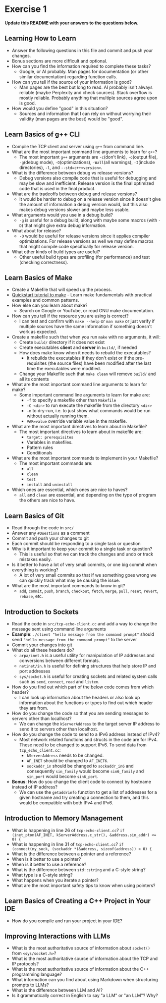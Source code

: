 # Exercise 1

**Update this README with your answers to the questions below.**

## Learning How to Learn

- Answer the following questions in this file and commit and push your changes.
- Bonus sections are more difficult and optional.
- How can you find the information required to complete these tasks?
  - Google, or AI probably. Man pages for documentation (or other similar documentation) regarding function calls.
- How can you tell if the source of your information is good?
  - Man pages are the best but long to read. AI probably isn't always reliable (maybe Perplexity and check sources). Stack overflow is mostly reliable. Probably anything that multiple sources agree upon is good.
- How would you define "good" in this situation?
  - Sources and information that I can rely on without worrying their validity (man pages are the best) would be "good". 

## Learn Basics of g++ CLI

- Compile the TCP client and server using `g++` from command line.
- What are the most important command line arguments to learn for `g++`?
  - The most important `g++` arguments are `-c`(don't link), `-o`(output file), `-g`(debug mode), `-O`(optimizations), `-Wall`(all warnings), `-I`(include directories), `-l`, and `--std=c++<version>`. 
- What is the difference between debug vs release versions?
  - Debug versions also compile code that is useful for debugging and may be slow and inefficient. Release version is the final optimized code that is used in the final product.
- What are the tradeoffs between debug and release versions?
  - It would be harder to debug on a release version since it doesn't give the amount of information a debug version would, but this also makes debug versions slower and maybe less usable.
- What arguments would you use in a debug build?
  - `-g` is useful for a debug build, along with maybe some macros (with `-D`) that might give extra debug information.
- What about for release?
  - `-O` would be useful for release versions since it applies compiler optimizations. For release versions as well we may define macros that might compile code specifically for release version.
- What other kinds of build types are useful?
  - Other useful build types are profiling (for performance) and test (checking correctness).

## Learn Basics of Make

- Create a Makefile that will speed up the process.
- [Quickstart tutorial to make](https://makefiletutorial.com/) - Learn make 
  fundamentals with practical examples and common patterns.
- How else can you learn about make?
  - Search on Google or YouTube, or read GNU make documentation.
- How can you tell if the resource you are using is correct?
  - I can test and confirm with `make --help` or `man make` or just verify if multiple sources have the same information if something doesn't work as expected.
- Create a makefile such that when you run `make` with no arguments, it will:
  - Create `build/` directory if it does not exist
  - Create executables **client** and **server** in `build/`, if needed
  - How does make know when it needs to rebuild the executables?
    - It rebuilds the executables if they don't exist or if the pre-requisites (the source files) have been modified after the last time the executables were modified.
  - Change your Makefile such that `make clean` will remove `build/` and all
    its contents
- What are the most important command line arguments to learn for make?
  - Some important command line arguments to learn for make are:
    - `-f` to specify a makefile other than `Makefile`
    - `-C <dir>` to run execute the makefile from the directory `<dir>`
    - `-n` to dry-run, i.e. to just show what commands would be run without actually running them.
    - `VAR=value` override variable value in the makefile.
- What are the most important directives to learn about in Makefile?
  - The most important directives to learn about in makefile are:
    - `target: prerequisites`
    - Variables in makefiles.
    - Pattern rules
    - Conditionals
- What are the most important commands to implement in your Makefile?
  - The most important commands are:
    - `all`
    - `clean`
    - `test`
    - `install` and `uninstall`
- Which ones are essential, which ones are nice to haves?
  - `all` and `clean` are essential, and depending on the type of program the others are nice to have.

## Learn Basics of Git

- Read through the code in `src/`
- Answer any `#Questions` as a comment
- Commit and push your changes to git
- Each commit should be responding to a single task or question
- Why is it important to keep your commit to a single task or question?
  - This is useful so that we can track the changes and undo or track mistakes easily.
- Is it better to have a lot of very small commits, or one big commit when 
  everything is working?
  - A lot of very small commits so that if we something goes wrong we can quickly track what may be causing the issue.
- What are the most important commands to know in git?
  - `add`, `commit`, `push`, `branch`, `checkout`, `fetch`, `merge`, `pull`, `reset`, `revert`, `rebase`, etc.

## Introduction to Sockets

- Read the code in `src/tcp-echo-client.cc` and add a way to change the 
  message sent using command line arguments
- **Example**: `./client "hello message from the command prompt"` should send
  `"hello message from the command prompt"` to the server
- Commit your changes into git
- What do all these headers do?
  - `arpa/inet.h` is a useful utility for manipulation of IP addresses and conversions between different formats.
  - `netinet/in.h` is useful for defining structures that help store IP and port addresses
  - `sys/socket.h` is useful for creating sockets and related system calls such as `send`, `connect`, `read` and `listen`.
- How do you find out which part of the below code comes from which header?
  - I can look up information about the headers or also look up information about the functions or types to find out which header they are from.
- How do you change the code so that you are sending messages to servers
  other than localhost?
  - We can change the `kServerAddress` to the target server IP address to send it to servers other than localhost.
- How do you change the code to send to a IPv6 address instead of IPv4?
  - Most network related functions and structs in the code are for IPv4. These need to be changed to support IPv6. To send data from `tcp_echo_client.cc`:
    - `kServerAddress` needs to be changed.
    - `AF_INET` should be changed to `AF_INET6`.
    - `sockaddr_in` should be changed to `sockaddr_in6` and consequently `sin_family` would become `sin6_family` and `sin_port` would become `sin6_port`.
- **Bonus**: How do you change the client code to connect by hostname instead
  of IP address?
  - We can use the `getaddrinfo` function to get a list of addresses for a given hostname and try creating a connection to them, and this would be compatible with both IPv4 and IPv6.
  
## Introduction to Memory Management

- What is happening in line 26 of `tcp-echo-client.cc`? 
  `if (inet_pton(AF_INET, kServerAddress.c_str(), &address.sin_addr) <= 0) {`
- What is happening in line 31 of `tcp-echo-client.cc`?
  `if (connect(my_sock, (sockaddr *)&address, sizeof(address)) < 0) {`
- What is the difference between a pointer and a reference?
- When is it better to use a pointer?
- When is it better to use a reference?
- What is the difference between `std::string` and a C-style string?
- What type is a C-style string?
- What happens when you iterate a pointer?
- What are the most important safety tips to know when using pointers?

## Learn Basics of Creating a C++ Project in Your IDE

- How do you compile and run your project in your IDE?

## Improving Interactions with LLMs

- What is the most authoritative source of information about `socket()`
  from `<sys/socket.h>`?
- What is the most authoritative source of information about the TCP and IP
  protocols?
- What is the most authoritative source of information about the C++
  programming language?
- What information can you find about using Markdown when structuring prompts 
  to LLMs?
- What is the difference between LLM and AI?
- Is it grammatically correct in English to say "a LLM" or "an LLM"? Why?